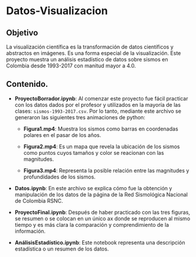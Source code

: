 # Datos-Visualizacion

## Objetivo

La visualización científica es la transformación de datos científicos y abstractos en imágenes. Es una forma especial de la visualización. Este proyecto muestra un análisis estadístico de datos sobre sismos en Colombia desde 1993-2017 con manitud mayor a 4.0.  

## Contenido.

+ **ProyectoBorrador.ipynb**: Al comenzar este proyecto fue fácil practicar con los datos dados por el profesor y utilizados en la mayoría de las clases: `sismos-1993-2017.csv`. Por lo tanto, mediante este archivo se generaron las siguientes tres animaciones de python:  

    + **Figura1.mp4**: Muestra los sismos como barras en coordenadas polares en el pasar de los años.  
    
    + **Figura2.mp4**: Es un mapa que revela la ubicación de los sismos como puntos cuyos tamaños y color se reacionan con las magnitudes.  
    
    + **Figura3.mp4**: Representa la posible relación entre las magnitudes y profundidades de los sismos.  
    
    
+ **Datos.ipynb**: En este archivo se explica cómo fue la obtención y manipulación de los datos de la página de la Red Sismológica Nacional de Colombia RSNC. 


+ **ProyectoFinal.ipynb**: Después de haber practicado con las tres figuras, se resumen o se colocan en un único ax donde se reproducen al mismo tiempo y es más clara la comparación y comprendimiento de la información.  


+ **AnálisisEstadístico.ipynb**: Este notebook representa una descripción estadística o un resumen de los datos.
